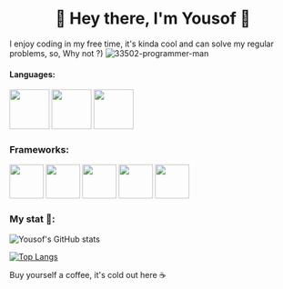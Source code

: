 <h1 align="center"> 🤠 Hey there, I'm Yousof 👋</h1>

I enjoy coding in my free time, it's kinda cool and can solve my regular problems, so, Why not ?)  ![33502-programmer-man](https://user-images.githubusercontent.com/93007857/203725404-b17768d2-7660-4782-b258-8de8a2c57831.gif)



#### Languages:

<img src="https://cdn.jsdelivr.net/npm/programming-languages-logos/src/python/python.png" height="70">                    <img src="https://upload.wikimedia.org/wikipedia/commons/7/7e/Dart-logo.png" height="70">                    <img src="https://upload.wikimedia.org/wikipedia/commons/thumb/7/73/Ruby_logo.svg/1024px-Ruby_logo.svg.png" height="70">


### Frameworks:

<img src="https://seeklogo.com/images/D/django-logo-4C5ECF7036-seeklogo.com.png" height="60">                    <img src="https://seeklogo.com/images/F/flutter-logo-5086DD11C5-seeklogo.com.png" height="60">                    <img src="https://gitlab.com/uploads/-/system/project/avatar/17520894/ruby-on-rails-512.png" height="60">                    <img src="https://falcon.readthedocs.io/en/stable/_static/img/logo.svg" height="60">                    <img src="https://cdn.worldvectorlogo.com/logos/fastapi.svg" height="60">


### My stat 🤔:

![Yousof's GitHub stats](https://github-readme-stats.vercel.app/api?username=YOUSSSOF&show_icons=true&theme=dracula)

[![Top Langs](https://github-readme-stats.vercel.app/api/top-langs/?username=YOUSSSOF&theme=dracula)](https://github.com/anuraghazra/github-readme-stats)


Buy yourself a coffee, it's cold out here ☕
